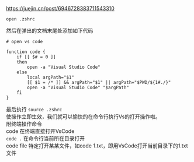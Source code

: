 

https://juejin.cn/post/6946728383711543310


```shell
open .zshrc
```

然后在弹出的文档末尾处添加如下代码


```shell
# open vs code

function code {
    if [[ $# = 0 ]]
    then
        open -a "Visual Studio Code"
    else
        local argPath="$1"
        [[ $1 = /* ]] && argPath="$1" || argPath="$PWD/${1#./}"
        open -a "Visual Studio Code" "$argPath"
    fi
}
```
最后执行
`source .zshrc`  <br>
使操作立即生效，我们就可以愉快的在命令行执行Vs的打开操作啦。 <br>
附终端操作命令  <br>
code  在终端直接打开VsCode    <br>
`code .` 在命令行当前所在目录打开   <br>
code file 特定打开某某文件，如code 1.txt，即用VsCode打开当前目录下的1.txt文件   <br>




